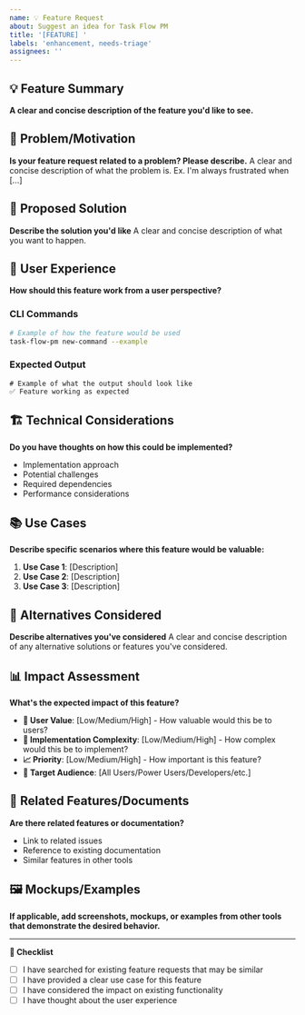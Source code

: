 ```yaml
---
name: 💡 Feature Request
about: Suggest an idea for Task Flow PM
title: '[FEATURE] '
labels: 'enhancement, needs-triage'
assignees: ''
---
```


## 💡 Feature Summary

**A clear and concise description of the feature you'd like to see.**

## 🎯 Problem/Motivation

**Is your feature request related to a problem? Please describe.**
A clear and concise description of what the problem is. Ex. I'm always frustrated when [...]

## 💭 Proposed Solution

**Describe the solution you'd like**
A clear and concise description of what you want to happen.

## 🔄 User Experience

**How should this feature work from a user perspective?**

### CLI Commands
```bash
# Example of how the feature would be used
task-flow-pm new-command --example
```

### Expected Output
```
# Example of what the output should look like
✅ Feature working as expected
```

## 🏗️ Technical Considerations

**Do you have thoughts on how this could be implemented?**
- Implementation approach
- Potential challenges
- Required dependencies
- Performance considerations

## 📚 Use Cases

**Describe specific scenarios where this feature would be valuable:**

1. **Use Case 1**: [Description]
2. **Use Case 2**: [Description]
3. **Use Case 3**: [Description]

## 🔄 Alternatives Considered

**Describe alternatives you've considered**
A clear and concise description of any alternative solutions or features you've considered.

## 📊 Impact Assessment

**What's the expected impact of this feature?**

- **🎯 User Value**: [Low/Medium/High] - How valuable would this be to users?
- **🔧 Implementation Complexity**: [Low/Medium/High] - How complex would this be to implement?
- **📈 Priority**: [Low/Medium/High] - How important is this feature?
- **👥 Target Audience**: [All Users/Power Users/Developers/etc.]

## 📄 Related Features/Documents

**Are there related features or documentation?**
- Link to related issues
- Reference to existing documentation
- Similar features in other tools

## 🖼️ Mockups/Examples

**If applicable, add screenshots, mockups, or examples from other tools that demonstrate the desired behavior.**

---

**📝 Checklist**
- [ ] I have searched for existing feature requests that may be similar
- [ ] I have provided a clear use case for this feature
- [ ] I have considered the impact on existing functionality
- [ ] I have thought about the user experience 